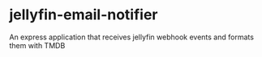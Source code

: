 # jellyfin-email-notifier
An express application that receives jellyfin webhook events and formats them with TMDB
